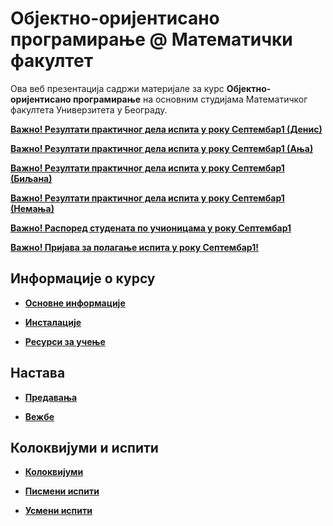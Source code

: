# Објектно-оријентисано програмирање @ Математички факултет

Ова веб презентација садржи материјале за курс **Објектно-оријентисано програмирање** на основним студијама Математичког факултета Универзитета у Београду.

**[Важно! Резултати практичног дела испита у року Септембар1 (Денис)](/pismeni-ispiti/info/README.md)**

**[Важно! Резултати практичног дела испита у року Септембар1 (Ања)](/pismeni-ispiti/info/README.md)**

**[Важно! Резултати практичног дела испита у року Септембар1 (Биљана)](/pismeni-ispiti/info/README.md)**

**[Важно! Резултати практичног дела испита у року Септембар1 (Немања)](/pismeni-ispiti/info/README.md)**

**[Важно! Распоред студената по учионицама у року Септембар1](/pismeni-ispiti/info/README.md)**

**[Важно! Пријава за полагање испита у року Септембар1!](/pismeni-ispiti/info/README.md)**

<!-- **[Важно! Пријава за полагање практичног дела испита у року Јун2!](/pismeni-ispiti/info/README.md)** -->

<!-- **[Важно! Страница посвећена часовима вежби уживо!](/vezbe/info/README.md)** -->

<!-- **[Важно! Страница посвећена часовима предавања уживо!](/predavanja/info/README.md)** -->


## Информације о курсу

* **[Основне информације](/informacije/README.md)**

* **[Инсталације](/INSTALACIJE.md)**

* **[Ресурси за учење](/RESURSI-ZA-UCENJE.md)**

## Настава

* **[Предавања](/predavanja/README.md)**

* **[Вежбе](/vezbe/README.md)**

## Колоквијуми и испити

* **[Колоквијуми](/kolokvijumi/README.md)**

* **[Писмени испити](/pismeni-ispiti/README.md)**

* **[Усмени испити](/usmeni-ispiti/README.md)**
